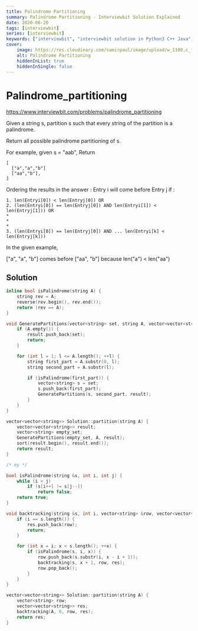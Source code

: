 ```yaml
---
title: Palindrome Partitioning
summary: Palindrome Partitioning - Interviewbit Solution Explained
date: 2020-06-20
tags: [interviewbit]
series: [interviewbit]
keywords: ["interviewbit", "interviewbit solution in Python3 C++ Java", "Palindrome Partitioning Solution Explained"]
cover:
    image: https://res.cloudinary.com/samirpaul/image/upload/w_1100,c_fit,co_rgb:FFFFFF,l_text:Arial_75_bold:Palindrome Partitioning - Solution Explained/problem-solving.webp
    alt: Palindrome Partitioning
    hiddenInList: true
    hiddenInSingle: false
---
```


# Palindrome_partitioning

https://www.interviewbit.com/problems/palindrome_partitioning

Given a string s, partition s such that every string of the partition is a palindrome.

Return all possible palindrome partitioning of s.

For example, given s = "aab",
Return

```
[
  ["a","a","b"]
  ["aa","b"],
]
```

Ordering the results in the answer : Entry i will come before Entry j if :
```
1. len(Entryi[0]) < len(Entryj[0]) OR
2. (len(Entryi[0]) == len(Entryj[0]) AND len(Entryi[1]) < len(Entryj[1])) OR
*
*
*
3. (len(Entryi[0]) == len(Entryj[0]) AND ... len(Entryi[k] < len(Entryj[k]))
```

In the given example,

["a", "a", "b"] comes before ["aa", "b"] because len("a") < len("aa")



## Solution

```cpp
inline bool isPalindrome(string A) {
    string rev = A;
    reverse(rev.begin(), rev.end());
    return (rev == A);
}

void GeneratePartitions(vector<string> set, string A, vector<vector<string>> &result) {
    if (A.empty()) {
        result.push_back(set);
        return;
    }

    for (int l = 1; l <= A.length(); ++l) {
        string first_part = A.substr(0, l);
        string second_part = A.substr(l);

        if (isPalindrome(first_part)) {
            vector<string> s = set;
            s.push_back(first_part);
            GeneratePartitions(s, second_part, result);
        }
    }
}

vector<vector<string>> Solution::partition(string A) {
    vector<vector<string>> result;
    vector<string> empty_set;
    GeneratePartitions(empty_set, A, result);
    sort(result.begin(), result.end());
    return result;
}

/* my */

bool isPalindrome(string &s, int i, int j) {
    while (i < j)
        if (s[i++] != s[j--])
            return false;
    return true;
}

void backtracking(string &s, int i, vector<string> &row, vector<vector<string>> &res) {
    if (i == s.length()) {
        res.push_back(row);
        return;
    }

    for (int x = i; x < s.length(); ++x) {
        if (isPalindrome(s, i, x)) {
            row.push_back(s.substr(i, x - i + 1));
            backtracking(s, x + 1, row, res);
            row.pop_back();
        }
    }
}

vector<vector<string>> Solution::partition(string A) {
    vector<string> row;
    vector<vector<string>> res;
    backtracking(A, 0, row, res);
    return res;
}
```